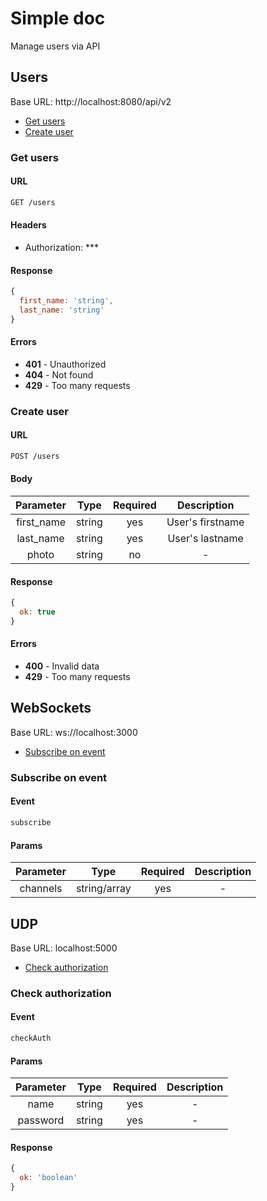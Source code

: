 # Simple doc

Manage users via API

## Users

Base URL: http://localhost:8080/api/v2

- [Get users](#get-users)
- [Create user](#create-user)

### Get users

#### URL

```sh
GET /users
```

#### Headers

- Authorization: ***

#### Response

```js
{
  first_name: 'string',
  last_name: 'string'
}
```

#### Errors

- **401** - Unauthorized
- **404** - Not found
- **429** - Too many requests

### Create user

#### URL

```sh
POST /users
```

#### Body

| Parameter | Type | Required | Description
|:---------:|:----:|:--------:|:----------:|
| first_name | string | yes | User's firstname |
| last_name | string | yes | User's lastname |
| photo | string | no | - |

#### Response

```js
{
  ok: true
}
```

#### Errors

- **400** - Invalid data
- **429** - Too many requests

## WebSockets

Base URL: ws://localhost:3000

- [Subscribe on event](#subscribe-on-event)

### Subscribe on event

#### Event

```sh
subscribe
```

#### Params

| Parameter | Type | Required | Description
|:---------:|:----:|:--------:|:----------:|
| channels | string/array | yes | - |

## UDP

Base URL: localhost:5000

- [Check authorization](#check-authorization)

### Check authorization

#### Event

```sh
checkAuth
```

#### Params

| Parameter | Type | Required | Description
|:---------:|:----:|:--------:|:----------:|
| name | string | yes | - |
| password | string | yes | - |

#### Response

```js
{
  ok: 'boolean'
}
```